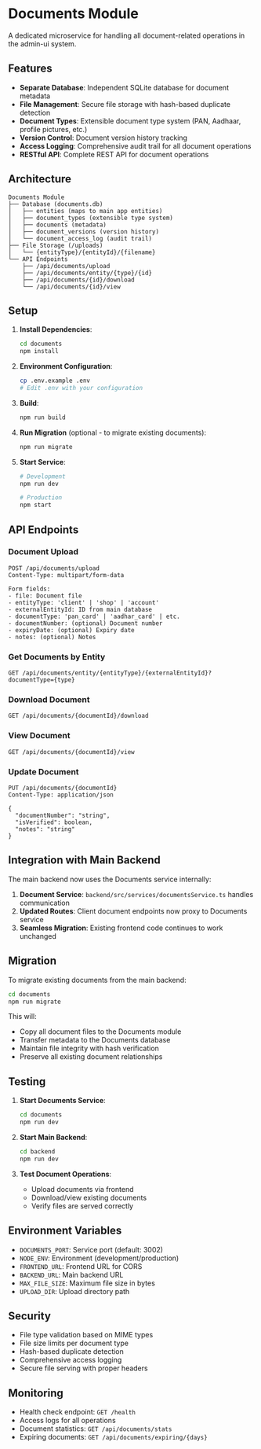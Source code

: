 # Documents Module

A dedicated microservice for handling all document-related operations in the admin-ui system.

## Features

- **Separate Database**: Independent SQLite database for document metadata
- **File Management**: Secure file storage with hash-based duplicate detection
- **Document Types**: Extensible document type system (PAN, Aadhaar, profile pictures, etc.)
- **Version Control**: Document version history tracking
- **Access Logging**: Comprehensive audit trail for all document operations
- **RESTful API**: Complete REST API for document operations

## Architecture

```
Documents Module
├── Database (documents.db)
│   ├── entities (maps to main app entities)
│   ├── document_types (extensible type system)
│   ├── documents (metadata)
│   ├── document_versions (version history)
│   └── document_access_log (audit trail)
├── File Storage (/uploads)
│   └── {entityType}/{entityId}/{filename}
└── API Endpoints
    ├── /api/documents/upload
    ├── /api/documents/entity/{type}/{id}
    ├── /api/documents/{id}/download
    └── /api/documents/{id}/view
```

## Setup

1. **Install Dependencies**:
   ```bash
   cd documents
   npm install
   ```

2. **Environment Configuration**:
   ```bash
   cp .env.example .env
   # Edit .env with your configuration
   ```

3. **Build**:
   ```bash
   npm run build
   ```

4. **Run Migration** (optional - to migrate existing documents):
   ```bash
   npm run migrate
   ```

5. **Start Service**:
   ```bash
   # Development
   npm run dev

   # Production
   npm start
   ```

## API Endpoints

### Document Upload
```http
POST /api/documents/upload
Content-Type: multipart/form-data

Form fields:
- file: Document file
- entityType: 'client' | 'shop' | 'account'
- externalEntityId: ID from main database
- documentType: 'pan_card' | 'aadhar_card' | etc.
- documentNumber: (optional) Document number
- expiryDate: (optional) Expiry date
- notes: (optional) Notes
```

### Get Documents by Entity
```http
GET /api/documents/entity/{entityType}/{externalEntityId}?documentType={type}
```

### Download Document
```http
GET /api/documents/{documentId}/download
```

### View Document
```http
GET /api/documents/{documentId}/view
```

### Update Document
```http
PUT /api/documents/{documentId}
Content-Type: application/json

{
  "documentNumber": "string",
  "isVerified": boolean,
  "notes": "string"
}
```

## Integration with Main Backend

The main backend now uses the Documents service internally:

1. **Document Service**: `backend/src/services/documentsService.ts` handles communication
2. **Updated Routes**: Client document endpoints now proxy to Documents service
3. **Seamless Migration**: Existing frontend code continues to work unchanged

## Migration

To migrate existing documents from the main backend:

```bash
cd documents
npm run migrate
```

This will:
- Copy all document files to the Documents module
- Transfer metadata to the Documents database
- Maintain file integrity with hash verification
- Preserve all existing document relationships

## Testing

1. **Start Documents Service**:
   ```bash
   cd documents
   npm run dev
   ```

2. **Start Main Backend**:
   ```bash
   cd backend
   npm run dev
   ```

3. **Test Document Operations**:
   - Upload documents via frontend
   - Download/view existing documents
   - Verify files are served correctly

## Environment Variables

- `DOCUMENTS_PORT`: Service port (default: 3002)
- `NODE_ENV`: Environment (development/production)
- `FRONTEND_URL`: Frontend URL for CORS
- `BACKEND_URL`: Main backend URL
- `MAX_FILE_SIZE`: Maximum file size in bytes
- `UPLOAD_DIR`: Upload directory path

## Security

- File type validation based on MIME types
- File size limits per document type
- Hash-based duplicate detection
- Comprehensive access logging
- Secure file serving with proper headers

## Monitoring

- Health check endpoint: `GET /health`
- Access logs for all operations
- Document statistics: `GET /api/documents/stats`
- Expiring documents: `GET /api/documents/expiring/{days}`
